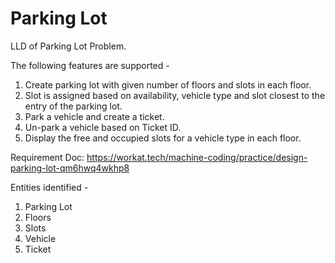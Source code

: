 # Parking Lot

LLD of Parking Lot Problem.

The following features are supported - 
1. Create parking lot with given number of floors and slots in each floor.
2. Slot is assigned based on availability, vehicle type and slot closest to the entry of the parking lot.
3. Park a vehicle and create a ticket.
4. Un-park a vehicle based on Ticket ID.
5. Display the free and occupied slots for a vehicle type in each floor.

Requirement Doc: https://workat.tech/machine-coding/practice/design-parking-lot-qm6hwq4wkhp8

Entities identified - 
1. Parking Lot
2. Floors
3. Slots
4. Vehicle
5. Ticket

